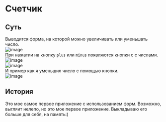 # Счетчик
## Суть
Выводится форма, на которой можно увеличивать или уменьшать число.  
![image](https://user-images.githubusercontent.com/97308931/172369880-54190798-41e2-4cbf-91dd-2f2260ecf8e0.png)  
При нажатии на кнопку `plus` или `minus` появляются кнопки с с числами.  
![image](https://user-images.githubusercontent.com/97308931/172369978-b75dd522-a060-4f0a-bd8a-49fd0f217a6b.png)  
![image](https://user-images.githubusercontent.com/97308931/172370037-4488ef80-b688-48b1-bb50-c1fbc907ed04.png)  
И пример как я уменьшил число с помощью кнопки.  
![image](https://user-images.githubusercontent.com/97308931/172370097-ac698802-f62f-4b39-b0cd-ac6e03d143c5.png)  
## История
Это мое самое первое приложение с использованием форм. Возможно, выгляит нелепо, но это мое первое приложение. Выкладываю его больше для себя, на память:)
